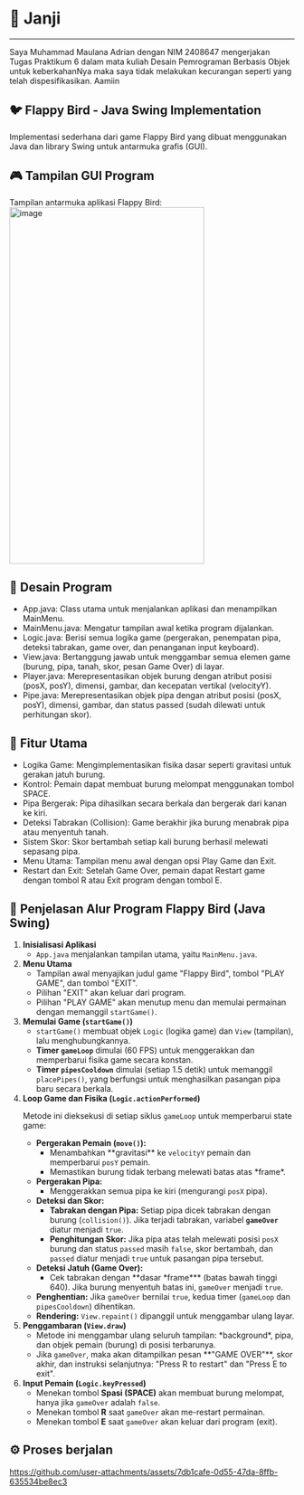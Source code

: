 <h1>🧾 Janji</h1>
<hr>
Saya Muhammad Maulana Adrian dengan NIM 2408647 mengerjakan Tugas Praktikum 6
dalam mata kuliah Desain Pemrograman Berbasis Objek untuk keberkahanNya maka
saya tidak melakukan kecurangan seperti yang telah dispesifikasikan. Aamiin

<h2>🐦 Flappy Bird - Java Swing Implementation</h2>
Implementasi sederhana dari game Flappy Bird yang dibuat menggunakan Java dan library Swing untuk antarmuka grafis (GUI).

<h2>🎮 Tampilan GUI Program</h2>
Tampilan antarmuka aplikasi Flappy Bird:<br>

<img width="344" height="631" alt="image" src="https://github.com/user-attachments/assets/0eba8ee9-d661-47a4-8e2d-323b36fa21cc" />

<h2>🧩 Desain Program</h2>

* App.java: Class utama untuk menjalankan aplikasi dan menampilkan MainMenu.<br>
* MainMenu.java: Mengatur tampilan awal ketika program dijalankan.<br>
* Logic.java: Berisi semua logika game (pergerakan, penempatan pipa, deteksi tabrakan, game over, dan penanganan input keyboard).<br>
* View.java: Bertanggung jawab untuk menggambar semua elemen game (burung, pipa, tanah, skor, pesan Game Over) di layar.<br>
* Player.java: Merepresentasikan objek burung dengan atribut posisi ($\text{posX}$, $\text{posY}$), dimensi, gambar, dan kecepatan vertikal ($\text{velocityY}$).<br>
* Pipe.java: Merepresentasikan objek pipa dengan atribut posisi ($\text{posX}$, $\text{posY}$), dimensi, gambar, dan status $\text{passed}$ (sudah dilewati untuk perhitungan skor).<br>

<h2>🚀 Fitur Utama</h2>

* Logika Game: Mengimplementasikan fisika dasar seperti gravitasi untuk gerakan jatuh burung.<br>
* Kontrol: Pemain dapat membuat burung melompat menggunakan tombol SPACE.<br>
* Pipa Bergerak: Pipa dihasilkan secara berkala dan bergerak dari kanan ke kiri.<br>
* Deteksi Tabrakan (Collision): Game berakhir jika burung menabrak pipa atau menyentuh tanah.<br>
* Sistem Skor: Skor bertambah setiap kali burung berhasil melewati sepasang pipa.<br>
* Menu Utama: Tampilan menu awal dengan opsi Play Game dan Exit.<br>
* Restart dan Exit: Setelah Game Over, pemain dapat Restart game dengan tombol R atau Exit program dengan tombol E.<br>


<h2>🧭 Penjelasan Alur Program Flappy Bird (Java Swing)</h2>
    <ol>
        <li>
            <strong>Inisialisasi Aplikasi</strong>
            <ul>
                <li><code>App.java</code> menjalankan tampilan utama, yaitu <code>MainMenu.java</code>.</li>
            </ul>
        </li>
        <li>
            <strong>Menu Utama</strong>
            <ul>
                <li>Tampilan awal menyajikan judul game "Flappy Bird", tombol "PLAY GAME", dan tombol "EXIT".</li>
                <li>Pilihan "EXIT" akan keluar dari program.</li>
                <li>Pilihan "PLAY GAME" akan menutup menu dan memulai permainan dengan memanggil <code>startGame()</code>.</li>
            </ul>
        </li>
        <li>
            <strong>Memulai Game (<code>startGame()</code>)</strong>
            <ul>
                <li><code>startGame()</code> membuat objek <code>Logic</code> (logika game) dan <code>View</code> (tampilan), lalu menghubungkannya.</li>
                <li><strong>Timer <code>gameLoop</code></strong> dimulai (60 FPS) untuk menggerakkan dan memperbarui fisika game secara konstan.</li>
                <li><strong>Timer <code>pipesCooldown</code></strong> dimulai (setiap 1.5 detik) untuk memanggil <code>placePipes()</code>, yang berfungsi untuk menghasilkan pasangan pipa baru secara berkala.</li>
            </ul>
        </li>
        <li>
            <strong>Loop Game dan Fisika (<code>Logic.actionPerformed</code>)</strong>
            <p>Metode ini dieksekusi di setiap siklus <code>gameLoop</code> untuk memperbarui state game:</p>
            <ul>
                <li><strong>Pergerakan Pemain (<code>move()</code>):</strong>
                    <ul>
                        <li>Menambahkan **gravitasi** ke <code>velocityY</code> pemain dan memperbarui <code>posY</code> pemain.</li>
                        <li>Memastikan burung tidak terbang melewati batas atas *frame*.</li>
                    </ul>
                </li>
                <li><strong>Pergerakan Pipa:</strong>
                    <ul>
                        <li>Menggerakkan semua pipa ke kiri (mengurangi <code>posX</code> pipa).</li>
                    </ul>
                </li>
                <li><strong>Deteksi dan Skor:</strong>
                    <ul>
                        <li><strong>Tabrakan dengan Pipa:</strong> Setiap pipa dicek tabrakan dengan burung (<code>collision()</code>). Jika terjadi tabrakan, variabel <strong><code>gameOver</code></strong> diatur menjadi <code>true</code>.</li>
                        <li><strong>Penghitungan Skor:</strong> Jika pipa atas telah melewati posisi <code>posX</code> burung dan status <code>passed</code> masih <code>false</code>, skor bertambah, dan <code>passed</code> diatur menjadi <code>true</code> untuk pasangan pipa tersebut.</li>
                    </ul>
                </li>
                <li><strong>Deteksi Jatuh (Game Over):</strong>
                    <ul>
                        <li>Cek tabrakan dengan **dasar *frame*** (batas bawah tinggi 640). Jika burung menyentuh batas ini, <code>gameOver</code> menjadi <code>true</code>.</li>
                    </ul>
                </li>
                <li><strong>Penghentian:</strong> Jika <code>gameOver</code> bernilai <code>true</code>, kedua timer (<code>gameLoop</code> dan <code>pipesCooldown</code>) dihentikan.</li>
                <li><strong>Rendering:</strong> <code>View.repaint()</code> dipanggil untuk menggambar ulang layar.</li>
            </ul>
        </li>
        <li>
            <strong>Penggambaran (<code>View.draw</code>)</strong>
            <ul>
                <li>Metode ini menggambar ulang seluruh tampilan: *background*, pipa, dan objek pemain (burung) di posisi terbarunya.</li>
                <li>Jika <code>gameOver</code>, maka akan ditampilkan pesan **"GAME OVER"**, skor akhir, dan instruksi selanjutnya: "Press R to restart" dan "Press E to exit".</li>
            </ul>
        </li>
        <li>
            <strong>Input Pemain (<code>Logic.keyPressed</code>)</strong>
            <ul>
                <li>Menekan tombol <strong>Spasi (SPACE)</strong> akan membuat burung melompat, hanya jika <code>gameOver</code> adalah <code>false</code>.</li>
                <li>Menekan tombol <strong>R</strong> saat <code>gameOver</code> akan me-restart permainan.</li>
                <li>Menekan tombol <strong>E</strong> saat <code>gameOver</code> akan keluar dari program (exit).</li>
            </ul>
        </li>
    </ol>

<h2>⚙️ Proses berjalan</h2>

https://github.com/user-attachments/assets/7db1cafe-0d55-47da-8ffb-635534be8ec3
